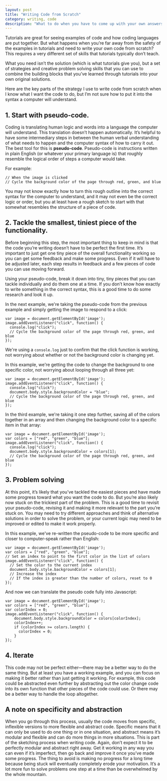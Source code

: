 ```yaml
---
layout: post
title: "Writing Code from Scratch"
category: writing, code
description: "What to do when you have to come up with your own answers."
---
```


Tutorials are great for seeing examples of code and how coding languages are put together. But what happens when you’re far away from the safety of the examples in tutorials and need to write your own code from scratch? This requires a very different set of skills that tutorials typically don’t teach.

What you need isn’t the solution (which is what tutorials give you), but a set of strategies and creative problem solving skills that you can use to combine the building blocks that you’ve learned through tutorials into your own original solutions.

Here are the key parts of the strategy I use to write code from scratch when I know what I want the code to do, but I’m not sure how to put it into the syntax a computer will understand.

## 1. Start with pseudo-code.

Coding is translating human logic and words into a language the computer will understand. This translation doesn’t happen automatically. It’s helpful to have some intermediary steps in between the human verbal understanding of what needs to happen and the computer syntax of how to carry it out. The best tool for this is **pseudo-code**. Pseudo-code is instructions written in plain English (or whatever your primary language is) that roughly resemble the logical order of steps a computer would take.

For example:

```
// When the image is clicked
// Cycle the background color of the page through red, green, and blue
```

You may not know exactly how to turn this rough outline into the correct syntax for the computer to understand, and it may not even be the correct logic or order, but you at least have a rough sketch to start with that somewhat resembles the structure of a piece of code.

## 2. Tackle the smallest, tiniest piece of the functionality.

Before beginning this step, the most important thing to keep in mind is that the code you’re writing doesn’t have to be perfect the first time. It’s important to just get one tiny piece of the overall functionality working so you can get some feedback and make some progress. Even if it will have to be adjusted later, each step results in feedback and a few pieces of code you can use moving forward.

Using your pseudo-code, break it down into tiny, tiny pieces that you can tackle individually and do them one at a time. If you don’t know how exactly to write something in the correct syntax, this is a good time to do some research and look it up.

In the next example, we're taking the pseudo-code from the previous example and simply getting the image to respond to a click:

```
var image = document.getElementById('image');
image.addEventListener("click", function() {
  console.log("click");
  // Cycle the background color of the page through red, green, and blue
});
```

We're using a `console.log` just to confirm that the click function is working, not worrying about whether or not the background color is changing yet.

In this example, we're getting the code to change the background to one specific color, not worrying about looping through all three yet:

```
var image = document.getElementById('image');
image.addEventListener("click", function() {
  console.log("click");
  document.body.style.backgroundColor = "blue";
  // Cycle the background color of the page through red, green, and blue
});
```

In the third example, we're taking it one step further, saving all of the colors together in an array and then changing the background color to a specific item in that array:

```
var image = document.getElementById('image');
var colors = ["red", "green", "blue"];
image.addEventListener("click", function() {
  console.log("click");
  document.body.style.backgroundColor = colors[1];
  // Cycle the background color of the page through red, green, and blue
});
```


## 3. Problem solving

At this point, it’s likely that you’ve tackled the easiest pieces and have made some progress toward what you want the code to do. But you’re also likely now stuck on the trickiest part of the problem. This is a good time to revisit your pseudo-code, revising it and making it more relevant to the part you’re stuck on. You may need to try different approaches and think of alternative solutions in order to solve the problem, or your current logic may need to be improved or edited to make it work properly.

In this example, we've re-written the pseudo-code to be more specific and closer to computer-speak rather than English:

```
var image = document.getElementById('image');
var colors = ["red", "green", "blue"];
// Set an index to point to the first color in the list of colors
image.addEventListener("click", function() {
  // Set the color to the current index
  document.body.style.backgroundColor = colors[1];
  // Increase the index
  // If the index is greater than the number of colors, reset to 0
});
```

And now we can translate the pseudo code fully into Javascript:

```
var image = document.getElementById('image');
var colors = ["red", "green", "blue"];
var colorIndex = 0;
image.addEventListener("click", function() {
    document.body.style.backgroundColor = colors[colorIndex];
    colorIndex++;
    if (colorIndex >= colors.length) {
      colorIndex = 0;
    }
});
```

## 4. Iterate

This code may not be perfect either—there may be a better way to do the same thing. But at least you have a working example, and you can focus on making it better rather than just getting it working. For example, this code could be abstracted even further by abstracting out the color change code into its own function that other pieces of the code could use. Or there may be a better way to handle the loop altogether.

## A note on specificity and abstraction

When you go through this process, usually the code moves from specific, inflexible versions to more flexible and abstract code. Specific means that it can only be used to do one thing or in one situation, and abstract means it’s modular and flexible and can do more things in more situations. This is part of the sketching process when writing code. Again, don’t expect it to be perfectly modular and abstract right away. Get it working in any way you can even if it’s imperfect, then go back and improve it once you’ve made some progress. The thing to avoid is making no progress for a long time because being stuck will eventually completely erode your motivation. It’s a lot more fun to solve problems one step at a time than be overwhelmed by the whole mountain.
